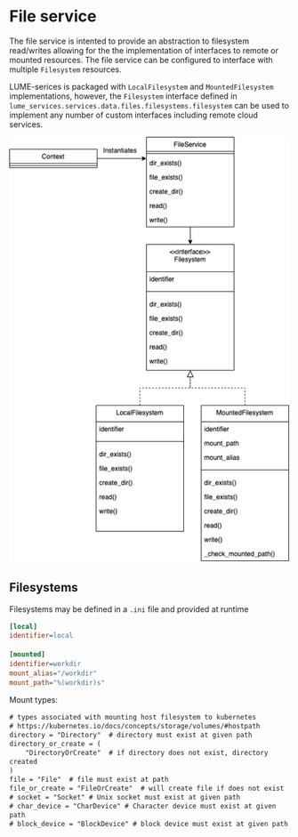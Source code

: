 # File service

The file service is intented to provide an abstraction to filesystem read/writes allowing for the the implementation of interfaces to remote or mounted resources. The file service can be configured to interface with multiple `Filesystem` resources.

LUME-serices is packaged with `LocalFilesystem` and `MountedFilesystem` implementations, however, the `Filesystem` interface defined in `lume_services.services.data.files.filesystems.filesystem` can be used to implement any number of custom interfaces including remote cloud services.


![Screenshot](files/services/filesystem.drawio.png)


## Filesystems

Filesystems may be defined in a `.ini` file and provided at runtime

```ini
[local]
identifier=local

[mounted]
identifier=workdir
mount_alias="/workdir"
mount_path="%(workdir)s"
```


Mount types:

    # types associated with mounting host filesystem to kubernetes
    # https://kubernetes.io/docs/concepts/storage/volumes/#hostpath
    directory = "Directory"  # directory must exist at given path
    directory_or_create = (
        "DirectoryOrCreate"  # if directory does not exist, directory created
    )
    file = "File"  # file must exist at path
    file_or_create = "FileOrCreate"  # will create file if does not exist
    # socket = "Socket" # Unix socket must exist at given path
    # char_device = "CharDevice" # Character device must exist at given path
    # block_device = "BlockDevice" # block device must exist at given path

